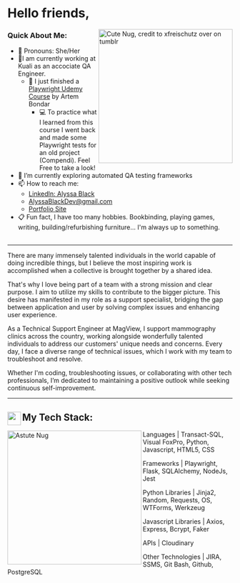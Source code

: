 # Hello friends,
<img src="https://64.media.tumblr.com/a7f411e29d6a12835a7d00186a05b687/tumblr_nlszp7C39Q1qc8gdjo2_640.png" alt="Cute Nug, credit to xfreischutz over on tumblr" width="300" align="right" link="https://xfreischutz.tumblr.com/post/114647921017/transparent-nugs-o-feel-free-to-use-as-long-as">

### Quick About Me:
- 🍄 Pronouns: She/Her
- 🎀I am currently working at Kuali as an accociate QA Engineer.
  - 🐉 I just finished a [Playwright Udemy Course](https://www.udemy.com/course/playwright-from-zero-to-hero/) by Artem Bondar
      - 💻 To practice what I learned from this course I went back and made some Playwright tests for an old project (Compendi). Feel Free to take a look!
- 🌱 I’m currently exploring automated QA testing frameworks
- 📫 How to reach me: 
  -  [LinkedIn: Alyssa Black](https://www.linkedin.com/in/alyssablackdev/)
  -  [AlyssaBlackDev@gmail.com](mailto:AlyssaBlackDev@gmail.com)
  -  [Portfolio Site](https://bissle141.github.io)
- 📋 Fun fact, I have too many hobbies. Bookbinding, playing games, writing, building/refurbishing furniture... I'm always up to something.
<br></br>

---

There are many immensely talented individuals in the world capable of doing incredible things, but I believe the most inspiring work is accomplished when a collective is brought together by a shared idea.

That's why I love being part of a team with a strong mission and clear purpose. I aim to utilize my skills to contribute to the bigger picture. This desire has manifested in my role as a support specialist, bridging the gap between application and user by solving complex issues and enhancing user experience.

As a Technical Support Engineer at MagView, I support mammography clinics across the country, working alongside wonderfully talented individuals to address our customers' unique needs and concerns. Every day, I face a diverse range of technical issues, which I work with my team to troubleshoot and resolve.

Whether I'm coding, troubleshooting issues, or collaborating with other tech professionals, I’m dedicated to maintaining a positive outlook while seeking continuous self-improvement.

---

## My Tech Stack:  <img src="https://img.icons8.com/office/512/pancake.png" width="30" align="left">
<div>
<img src="https://64.media.tumblr.com/53bc198c9f87786ffed49df0ff602188/tumblr_nlszp7C39Q1qc8gdjo9_640.png" alt="Astute Nug" width="300" align="left">

Languages | Transact-SQL, Visual FoxPro, Python,  Javascript, HTML5, CSS 

Frameworks | Playwright, Flask, SQLAlchemy, NodeJs, Jest 

Python Libraries | Jinja2, Random, Requests, OS, WTForms, Werkzeug

Javascript Libraries | Axios, Express, Bcrypt, Faker

APIs | Cloudinary

Other Technologies  | JIRA, SSMS, Git Bash, Github, PostgreSQL

</div>
